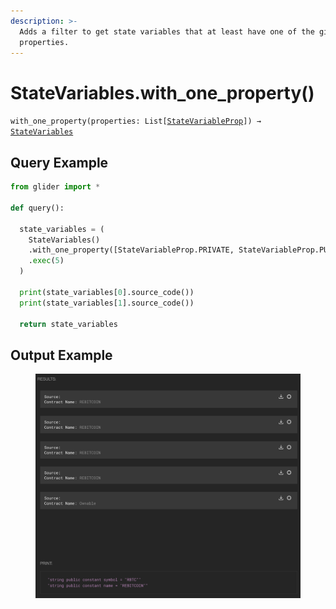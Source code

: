 ```yaml
---
description: >-
  Adds a filter to get state variables that at least have one of the given
  properties.
---
```


# StateVariables.with\_one\_property()

`with_one_property(properties: List[`[`StateVariableProp`](../statevariableprop.md)`]) →` [`StateVariables`](./)



## Query Example

```python
from glider import *

def query():

  state_variables = (
    StateVariables()
    .with_one_property([StateVariableProp.PRIVATE, StateVariableProp.PUBLIC])
    .exec(5)
  )

  print(state_variables[0].source_code())
  print(state_variables[1].source_code())

  return state_variables
```

## Output Example

<figure><img src="../../../../.gitbook/assets/image (1) (1) (1).png" alt=""><figcaption></figcaption></figure>

